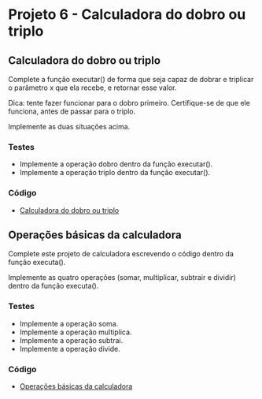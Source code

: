 # Projeto 6 - Calculadora do dobro ou triplo

## Calculadora do dobro ou triplo

Complete a função executar() de forma que seja capaz de dobrar e triplicar o parâmetro x que ela recebe, e retornar esse valor.

Dica: tente fazer funcionar para o dobro primeiro. Certifique-se de que ele funciona, antes de passar para o triplo.

Implemente as duas situações acima.

### Testes 
- Implemente a operação dobro dentro da função executar().
- Implemente a operação triplo dentro da função executar().

### Código

- [Calculadora do dobro ou triplo](./calculadoraDobroTriplo.js)

## Operações básicas da calculadora

Complete este projeto de calculadora escrevendo o código dentro da função executa().

Implemente as quatro operações (somar, multiplicar, subtrair e dividir) dentro da função executa().

### Testes
- Implemente a operação soma.
- Implemente a operação multiplica.
- Implemente a operação subtrai.
- Implemente a operação divide.

### Código

- [Operações básicas da calculadora](./operacoesBasicasDaCalculadora.js)